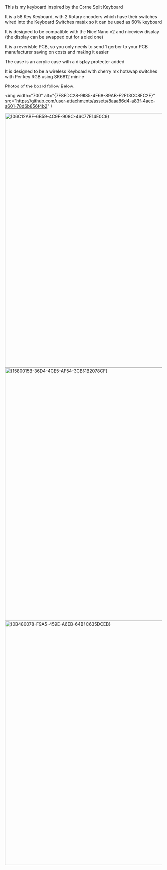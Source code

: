 This is my keyboard inspired by the Corne Split Keyboard

It is a 58 Key Keyboard, with 2 Rotary encoders which have their switches wired into the Keyboard Switches matrix so it can be used as 60% keyboard

It is designed to be compatible with the Nice!Nano v2 and niceview display (the display can be swapped out for a oled one)

It is a reverisble PCB, so you only needs to send 1 gerber to your PCB manufacturer saving on costs and making it easier

The case is an acrylic case with a display protecter added

It is designed to be a wireless Keyboard with cherry mx hotswap switches with Per key RGB using SK6812 mini-e

Photos of the board follow Below:

<img width="700" alt="{7F8FDC28-9B85-4F68-89AB-F2F13CC8FC2F}" src="https://github.com/user-attachments/assets/8aaa86d4-a83f-4aec-a601-78d6b856f4b2" /

<img width="819" alt="{06C12ABF-6B59-4C9F-908C-46C77E14E0C9}" src="https://github.com/user-attachments/assets/b8285abb-9c32-4b0b-9788-a424cec209bc" />

<img width="815" alt="{1580015B-36D4-4CE5-AF54-3CB61B2078CF}" src="https://github.com/user-attachments/assets/1a28b004-146c-40ce-817d-18d2a6a5f7b8" />

<img width="785" alt="{0B480078-F9A5-459E-A6EB-64B4C635DCEB}" src="https://github.com/user-attachments/assets/2de215f1-53a6-44cd-897c-d6f09b803d21" />


